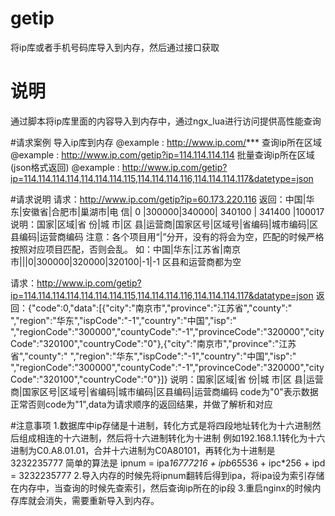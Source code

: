 # getip
将ip库或者手机号码库导入到内存，然后通过接口获取

# 说明
通过脚本将ip库里面的内容导入到内存中，通过ngx_lua进行访问提供高性能查询

#请求案例
导入ip库到内存
@example : http://www.ip.com/***
查询ip所在区域
@example : http://www.ip.com/getip?ip=114.114.114.114
批量查询ip所在区域(json格式返回)
@example : http://www.ip.com/getip?ip=114.114.114.114,114.114.114.115,114.114.114.116,114.114.114.117&datetype=json

#请求说明
请求：http://www.ip.com/getip?ip=60.173.220.116
返回：中国|华东|安徽省|合肥市|巢湖市|电  信|   0    |300000|340000| 340100 | 341400 |100017
说明：国家|区域|省  份|城  市|区  县|运营商|国家区号|区域号|省编码|城市编码|区县编码|运营商编码
注意：各个项目用“|”分开，没有的将会为空，匹配的时候严格按照对应项目匹配，否则会乱。
      如：中国|华东|江苏省|南京市|||0|300000|320000|320100|-1|-1
      区县和运营商都为空
      
请求：http://www.ip.com/getip?ip=114.114.114.114,114.114.114.115,114.114.114.116,114.114.114.117&datatype=json
返回：{"code":0,"data":[{"city":"南京市","province":"江苏省","county":" ","region":"华东","ispCode":"-1","country":"中国","isp":" ","regionCode":"300000","countyCode":"-1","provinceCode":"320000","cityCode":"320100","countryCode":"0"},{"city":"南京市","province":"江苏省","county":" ","region":"华东","ispCode":"-1","country":"中国","isp":" ","regionCode":"300000","countyCode":"-1","provinceCode":"320000","cityCode":"320100","countryCode":"0"}]}
说明：国家|区域|省  份|城  市|区  县|运营商|国家区号|区域号|省编码|城市编码|区县编码|运营商编码
      code为"0"表示数据正常否则code为"1",data为请求顺序的返回结果，并做了解析和对应

#注意事项
1.数据库中ip存储是十进制，转化方式是将四段地址转化为十六进制然后组成相连的十六进制，然后将十六进制转化为十进制
例如192.168.1.1转化为十六进制为C0.A8.01.01，合并十六进制为C0A80101，再转化为十进制是3232235777
  简单的算法是 ipnum = ipa*16777216 + ipb*65536 + ipc*256 + ipd = 3232235777
2.导入内存的时候先将ipnum翻转后得到ipa，将ipa设为索引存储在内存中，当查询的时候先查索引，然后查询ip所在的ip段
3.重启nginx的时候内存库就会消失，需要重新导入到内存。
